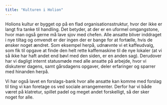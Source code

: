 ```yaml
---
title: "Kulturen i Holion"
---
```


Holions kultur er bygget op på en flad organisationsstruktur, hvor der ikke er langt fra tanke til handling. Det betyder, at der er en uformel omgangstone, hvor man også gerne må lave sjov med chefen. Alle ansatte bliver inddraget i nye tiltag og omvendt er der ingen der er bange for at fortælle, hvis de ønsker noget ændret. Som eksempel herpå, udnævnte vi et kaffeudvalg, som fik til opgave at finde den helt rette kaffemaskine til de nye lokaler (at vi så ikke har haft andet end bøvl med den siden, er en anden sag). Derudover har vi dagligt internt statusmøde med alle ansatte på arbejde, hvor vi diskuterer dagens, samt gårsdagens opgaver, deler erfaringer og sparrer med hinanden herpå.

Vi har også lavet en forslags-bank hvor alle ansatte kan komme med forslag til ting vi kan foretage os ved sociale arrangementer. Derfor har vi både været på klatretur, spillet padel og meget andet forskelligt, så der sker noget for alle. 
